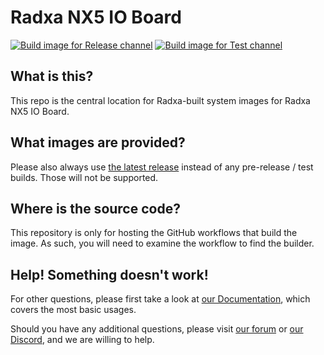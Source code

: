 # Radxa NX5 IO Board
[![Build image for Release channel](https://github.com/radxa-build/radxa-nx5-io/actions/workflows/build.yaml/badge.svg)](https://github.com/radxa-build/radxa-nx5-io/actions/workflows/build.yaml) [![Build image for Test channel](https://github.com/radxa-build/radxa-nx5-io/actions/workflows/test.yaml/badge.svg)](https://github.com/radxa-build/radxa-nx5-io/actions/workflows/test.yaml)

## What is this?

This repo is the central location for Radxa-built system images for Radxa NX5 IO Board.

## What images are provided?

Please also always use [the latest release](https://github.com/radxa-build/radxa-nx5-io/releases/latest) instead of any pre-release / test builds. Those will not be supported.

## Where is the source code?

This repository is only for hosting the GitHub workflows that build the image. As such, you will need to examine the workflow to find the builder.

## Help! Something doesn't work!

For other questions, please first take a look at [our Documentation](https://docs.radxa.com), which covers the most basic usages.

Should you have any additional questions, please visit [our forum](https://forum.radxa.com/) or [our Discord](https://rock.sh/go), and we are willing to help.

